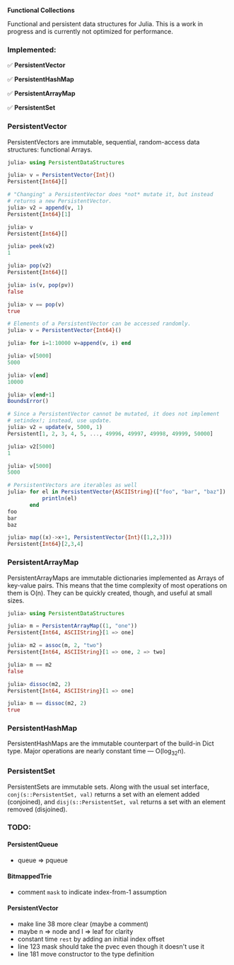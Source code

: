 **Functional Collections**

Functional and persistent data structures for Julia. This is a work in
progress and is currently not optimized for performance.

### Implemented:

:white_check_mark: **PersistentVector**

:white_check_mark: **PersistentHashMap**

:white_check_mark: **PersistentArrayMap**

:white_check_mark: **PersistentSet**

### PersistentVector

PersistentVectors are immutable, sequential, random-access data
structures: functional Arrays.

```.jl
julia> using PersistentDataStructures

julia> v = PersistentVector{Int}()
Persistent{Int64}[]

# "Changing" a PersistentVector does *not* mutate it, but instead
# returns a new PersistentVector.
julia> v2 = append(v, 1)
Persistent{Int64}[1]

julia> v
Persistent{Int64}[]

julia> peek(v2)
1

julia> pop(v2)
Persistent{Int64}[]

julia> is(v, pop(pv))
false

julia> v == pop(v)
true

# Elements of a PersistentVector can be accessed randomly.
julia> v = PersistentVector{Int64}()

julia> for i=1:10000 v=append(v, i) end

julia> v[5000]
5000

julia> v[end]
10000

julia> v[end+1]
BoundsError()

# Since a PersistentVector cannot be mutated, it does not implement
# setindex!; instead, use update.
julia> v2 = update(v, 5000, 1)
Persistent[1, 2, 3, 4, 5, ..., 49996, 49997, 49998, 49999, 50000]

julia> v2[5000]
1

julia> v[5000]
5000

# PersistentVectors are iterables as well
julia> for el in PersistentVector{ASCIIString}(["foo", "bar", "baz"])
           println(el)
       end
foo
bar
baz

julia> map((x)->x+1, PersistentVector{Int}([1,2,3]))
Persistent{Int64}[2,3,4]
```

### PersistentArrayMap

PersistentArrayMaps are immutable dictionaries implemented as Arrays of
key-value pairs. This means that the time complexity of most operations
on them is O(n). They can be quickly created, though, and useful at
small sizes.

```.jl
julia> using PersistentDataStructures

julia> m = PersistentArrayMap((1, "one"))
Persistent{Int64, ASCIIString}[1 => one]

julia> m2 = assoc(m, 2, "two")
Persistent{Int64, ASCIIString}[1 => one, 2 => two]

julia> m == m2
false

julia> dissoc(m2, 2)
Persistent{Int64, ASCIIString}[1 => one]

julia> m == dissoc(m2, 2)
true
```

### PersistentHashMap

PersistentHashMaps are the immutable counterpart of the build-in Dict
type. Major operations are nearly constant time &mdash; O(log<sub>32</sub>n).

### PersistentSet

PersistentSets are immutable sets. Along with the usual set interface,
`conj(s::PersistentSet, val)` returns a set with an element added
(conjoined), and `disj(s::PersistentSet, val` returns a set with an
element removed (disjoined).

### TODO:

#### PersistentQueue

- queue => pqueue

#### BitmappedTrie

- comment `mask` to indicate index-from-1 assumption

#### PersistentVector

- make line 38 more clear (maybe a comment)
- maybe n => node and l => leaf for clarity
- constant time `rest` by adding an initial index offset
- line 123 mask should take the pvec even though it doesn't use it
- line 181 move constructor to the type definition
